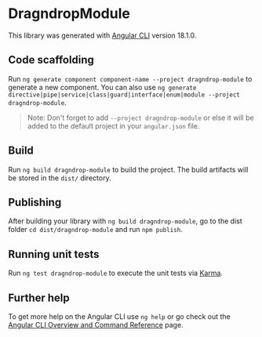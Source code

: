 # DragndropModule

This library was generated with [Angular CLI](https://github.com/angular/angular-cli) version 18.1.0.

## Code scaffolding

Run `ng generate component component-name --project dragndrop-module` to generate a new component. You can also use `ng generate directive|pipe|service|class|guard|interface|enum|module --project dragndrop-module`.
> Note: Don't forget to add `--project dragndrop-module` or else it will be added to the default project in your `angular.json` file. 

## Build

Run `ng build dragndrop-module` to build the project. The build artifacts will be stored in the `dist/` directory.

## Publishing

After building your library with `ng build dragndrop-module`, go to the dist folder `cd dist/dragndrop-module` and run `npm publish`.

## Running unit tests

Run `ng test dragndrop-module` to execute the unit tests via [Karma](https://karma-runner.github.io).

## Further help

To get more help on the Angular CLI use `ng help` or go check out the [Angular CLI Overview and Command Reference](https://angular.dev/tools/cli) page.
